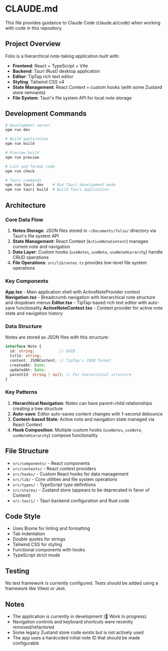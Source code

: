 # CLAUDE.md

This file provides guidance to Claude Code (claude.ai/code) when working with code in this repository.

## Project Overview

Folio is a hierarchical note-taking application built with:
- **Frontend**: React + TypeScript + Vite
- **Backend**: Tauri (Rust) desktop application
- **Editor**: TipTap rich text editor
- **Styling**: Tailwind CSS v4
- **State Management**: React Context + custom hooks (with some Zustand store remnants)
- **File System**: Tauri's file system API for local note storage

## Development Commands

```bash
# Development server
npm run dev

# Build application
npm run build

# Preview build
npm run preview

# Lint and format code
npm run check

# Tauri commands
npm run tauri dev    # Run Tauri development mode
npm run tauri build  # Build Tauri application
```

## Architecture

### Core Data Flow
1. **Notes Storage**: JSON files stored in `~/Documents/folio/` directory via Tauri's file system API
2. **State Management**: React Context (`ActiveNoteContext`) manages current note and navigation
3. **Data Layer**: Custom hooks (`useNotes`, `useNote`, `useNoteHierarchy`) handle CRUD operations
4. **File Operations**: `src/lib/notes.ts` provides low-level file system operations

### Key Components

**App.tsx** - Main application shell with ActiveNoteProvider context
**Navigation.tsx** - Breadcrumb navigation with hierarchical note structure and dropdown menus
**Editor.tsx** - TipTap-based rich text editor with auto-save functionality
**ActiveNoteContext.tsx** - Context provider for active note state and navigation history

### Data Structure

Notes are stored as JSON files with this structure:
```typescript
interface Note {
  id: string;           // UUID
  title: string;        
  content: JSONContent; // TipTap's JSON format
  createdAt: Date;
  updatedAt: Date;
  parentId: string | null; // For hierarchical structure
}
```

### Key Patterns

1. **Hierarchical Navigation**: Notes can have parent-child relationships creating a tree structure
2. **Auto-save**: Editor auto-saves content changes with 1-second debounce
3. **Context-based State**: Active note and navigation state managed via React Context
4. **Hook Composition**: Multiple custom hooks (`useNotes`, `useNote`, `useNoteHierarchy`) compose functionality

## File Structure

- `src/components/` - React components
- `src/contexts/` - React context providers
- `src/hooks/` - Custom React hooks for data management
- `src/lib/` - Core utilities and file system operations
- `src/types/` - TypeScript type definitions
- `src/stores/` - Zustand store (appears to be deprecated in favor of Context)
- `src-tauri/` - Tauri backend configuration and Rust code

## Code Style

- Uses Biome for linting and formatting
- Tab indentation
- Double quotes for strings
- Tailwind CSS for styling
- Functional components with hooks
- TypeScript strict mode

## Testing

No test framework is currently configured. Tests should be added using a framework like Vitest or Jest.

## Notes

- The application is currently in development (🚧 Work in progress)
- Navigation controls and keyboard shortcuts were recently removed/refactored
- Some legacy Zustand store code exists but is not actively used
- The app uses a hardcoded initial note ID that should be made configurable